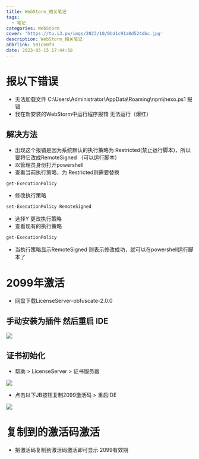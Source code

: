 ```yaml
---
title: WebStorm_相关笔记
tags:
  - 笔记
categories: WebStorm
cover: 'https://tu.i3.pw/imgs/2023/10/0bd1c91a0d524dbc.jpg'
description: WebStorm_相关笔记
abbrlink: 501ce0f9
date: 2023-05-15 17:44:58
---
```


# 报以下错误

- 无法加载文件 C:\Users\Administrator\AppData\Roaming\npm\hexo.ps1 报错
- 我在新安装的WebStorm中运行程序报错 无法运行（爆红）

## 解决方法

- 出现这个报错是因为系统默认的执行策略为 Restricted(禁止运行脚本)，所以要将它改成RemoteSigned （可以运行脚本）
- 以管理员身份打开powershell
- 查看当前执行策略，为 Restricted则需要替换

```bash
get-ExecutionPolicy
```

- 修改执行策略

```bash
set-ExecutionPolicy RemoteSigned
```

- 选择Y 更改执行策略
- 查看现有的执行策略

```bash
get-ExecutionPolicy
```
- 当执行策略显示RemoteSigned 则表示修改成功，就可以在powershell运行脚本了

# 2099年激活

- 网盘下载LicenseServer-obfuscate-2.0.0

## 手动安装为插件 然后重启 IDE
![](https://tu.i3.pw/imgs/2023/10/2666d9c8d2d1883c.png)

## 证书初始化

- 帮助 > LicenseServer > 证书服务器


![](https://tu.i3.pw/imgs/2023/10/9c2bab1a38ec6cea.jpg)

- 点击以下JB按钮复制2099激活码 > 重启IDE

![](https://tu.i3.pw/imgs/2023/10/3f66c306d689d6ee.jpg)

# 复制到的激活码激活

- 把激活码复制到激活码激活即可显示 2099有效期
